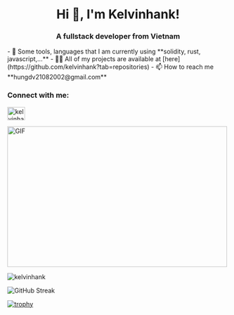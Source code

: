 <h1 align="center">Hi 👋, I'm Kelvinhank!</h1>
<h3 align="center">A fullstack developer from Vietnam</h3>
- 💬 Some tools, languages that I am currently using **solidity, rust, javascript,...**
- 👨‍💻 All of my projects are available at [here](https://github.com/kelvinhank?tab=repositories)
- 📫 How to reach me **hungdv21082002@gmail.com**

<h3 align="left">Connect with me:</h3>
<p align="left">
<a href="https://www.linkedin.com/in/kelvinhank/" target="blank"><img align="center" src="https://raw.githubusercontent.com/rahuldkjain/github-profile-readme-generator/master/src/images/icons/Social/linked-in-alt.svg" alt="kelvinhank" height="30" width="40" /></a>
</p>
<img align="center" alt="GIF" src="https://media.giphy.com/media/v1.Y2lkPTc5MGI3NjExaGx2OTI2N240MnFxdWYxZmY5NHJwaDI4MmQ0MTl6bHY5cmsxNm90OSZlcD12MV9pbnRlcm5hbF9naWZfYnlfaWQmY3Q9Zw/lQJNunHwZ32RGilGRO/giphy.gif" width="500" height="320" />
<p><img align="center" src="https://github-readme-stats.vercel.app/api/top-langs?username=kelvinhank&show_icons=true&locale=en&layout=compact" alt="kelvinhank" /></p>

![GitHub Streak](http://github-readme-streak-stats.herokuapp.com?user=kelvinhank&theme=dark&background=000004)


[![trophy](https://github-profile-trophy.vercel.app/?username=kelvinhank&theme=onedark)]()
